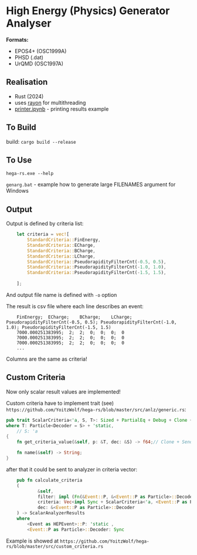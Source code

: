 # High Energy (Physics) Generator Analyser

**Formats:**

- EPOS4+ (OSC1999A)
- PHSD (.dat)
- UrQMD (OSC1997A)

## Realisation

- Rust (2024)
- uses [rayon](https://docs.rs/rayon/latest/rayon/) for multithreading
- [printer.ipynb](https://github.com/YoitzWolf/hega-rs/blob/master/printer.ipynb]) - printing results example

## To Build

build: `cargo build --release`

## To Use

`hega-rs.exe --help`

`genarg.bat` - example how to generate large FILENAMES argument for Windows

## Output

Output is defined by criteria list:

```rust
    let criteria = vec![
        StandardCriteria::FinEnergy,
        StandardCriteria::ECharge,
        StandardCriteria::BCharge,
        StandardCriteria::LCharge,
        StandardCriteria::PseudorapidityFilterCnt(-0.5, 0.5),
        StandardCriteria::PseudorapidityFilterCnt(-1.0, 1.0),
        StandardCriteria::PseudorapidityFilterCnt(-1.5, 1.5),
        
    ];
```

And output file name is defined with `-o` option

The result is csv file where each line describes an event:

```csv
    FinEnergy;	ECharge;	BCharge;	LCharge;	PseudorapidityFilterCnt(-0.5, 0.5);	PseudorapidityFilterCnt(-1.0, 1.0);	PseudorapidityFilterCnt(-1.5, 1.5)
    7000.000251383995;	2;	2;	0;	0;	0;	0
    7000.000251383995;	2;	2;	0;	0;	0;	0
    7000.000251383995;	2;	2;	0;	0;	0;	0
    ...
```

Columns are the same as criteria!


## Custom Criteria

Now only scalar result values are implemented!

Custom criteria have to implement trait (see) `https://github.com/YoitzWolf/hega-rs/blob/master/src/anlz/generic.rs`:

```rust
pub trait ScalarCriteria<'a, S, T>: Sized + PartialEq + Debug + Clone + Send
where T: Particle<Decoder = S> + 'static,
    // S: 'a
{
    fn get_criteria_value(&self, p: &T, dec: &S) -> f64;// Clone + Send + Sync + 'a;

    fn name(&self) -> String;
}
```

after that it could be sent to analyzer in criteria vector:

```rust
    pub fn calculate_criteria
    (   
            &self,
            filter: impl (Fn(&Event::P, &<Event::P as Particle>::Decoder) -> bool) + Sync,
            criteria: Vec<impl Sync + ScalarCriteria<'a, <Event::P as Particle>::Decoder, Event::P> >,//Vec<T>,
            dec: &<Event::P as Particle>::Decoder
    ) -> ScalarAnalyzerResults
    where
        <Event as HEPEvent>::P: 'static ,
        <Event::P as Particle>::Decoder: Sync
```

Example is showed at `https://github.com/YoitzWolf/hega-rs/blob/master/src/custom_criteria.rs`
